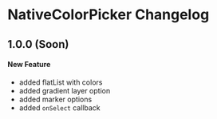 # NativeColorPicker Changelog

## 1.0.0 (Soon)
#### New Feature
- added flatList with colors
- added gradient layer option
- added marker options
- added `onSelect` callback
